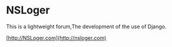 NSLoger
=======

This is a lightweight forum,The development of the use of Django.

[http://NSLoger.com](http://nsloger.com)
